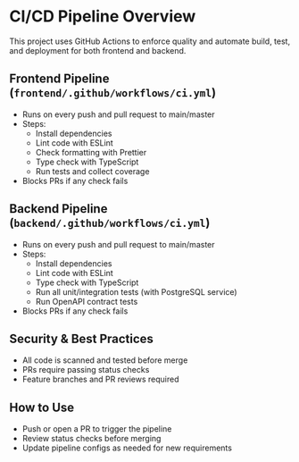 # CI/CD Pipeline Overview

This project uses GitHub Actions to enforce quality and automate build, test, and deployment for both frontend and backend.

## Frontend Pipeline (`frontend/.github/workflows/ci.yml`)
- Runs on every push and pull request to main/master
- Steps:
  - Install dependencies
  - Lint code with ESLint
  - Check formatting with Prettier
  - Type check with TypeScript
  - Run tests and collect coverage
- Blocks PRs if any check fails

## Backend Pipeline (`backend/.github/workflows/ci.yml`)
- Runs on every push and pull request to main/master
- Steps:
  - Install dependencies
  - Lint code with ESLint
  - Type check with TypeScript
  - Run all unit/integration tests (with PostgreSQL service)
  - Run OpenAPI contract tests
- Blocks PRs if any check fails

## Security & Best Practices
- All code is scanned and tested before merge
- PRs require passing status checks
- Feature branches and PR reviews required

## How to Use
- Push or open a PR to trigger the pipeline
- Review status checks before merging
- Update pipeline configs as needed for new requirements
